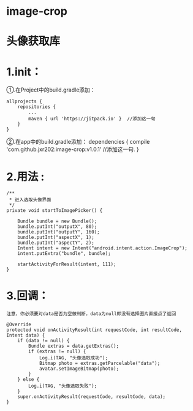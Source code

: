 # image-crop

# 头像获取库

# 1.init：

①.在Project中的build.gradle添加：

	allprojects {
		repositories {
			...
			maven { url 'https://jitpack.io' }	//添加这一句
		}
	}
	
②.在app中的build.gradle添加：
	dependencies {
	        compile 'com.github.jxr202:image-crop:v1.0.1'	//添加这一句.
	}
	
	
# 2.用法 :

    /**
     * 进入选取头像界面
     */
    private void startToImagePicker() {
        
        Bundle bundle = new Bundle();
        bundle.putInt("outputX", 80);
        bundle.putInt("outputY", 160);
        bundle.putInt("aspectX", 1);
        bundle.putInt("aspectY", 2);
        Intent intent = new Intent("android.intent.action.ImageCrop");
        intent.putExtra("bundle", bundle);

        startActivityForResult(intent, 111);
    }
	
# 3.回调：
	注意，你必须要对data是否为空做判断，data为null即没有选择图片直接点了返回

	@Override
    protected void onActivityResult(int requestCode, int resultCode, Intent data) {
        if (data != null) {
            Bundle extras = data.getExtras();
            if (extras != null) {
                Log.i(TAG, "头像选取成功");
                Bitmap photo = extras.getParcelable("data");
                avatar.setImageBitmap(photo);
            }
        } else {
            Log.i(TAG, "头像选取失败");
        }
        super.onActivityResult(requestCode, resultCode, data);
    }
	
	
	
	